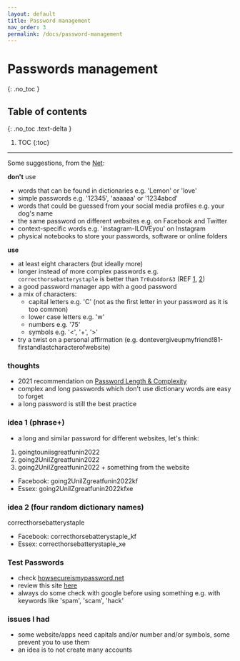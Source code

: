 ```yaml
---
layout: default
title: Password management
nav_order: 3
permalink: /docs/password-management
---
```


# Passwords management

{: .no_toc }

## Table of contents
{: .no_toc .text-delta }

1. TOC
{:toc}

---

Some suggestions, from the [Net](https://duckduckgo.com/?q=password+best+practices+2022&t=brave&ia=web):

**don't** use

- words that can be found in dictionaries e.g. 'Lemon' or 'love'
- simple passwords e.g. '12345', 'aaaaaa' or '1234abcd'
- words that could be guessed from your social media profiles e.g. your dog's name
- the same password on different websites e.g. on Facebook and Twitter
- context-specific words e.g. 'instagram-ILOVEyou' on Instagram
- physical notebooks to store your passwords, software or online folders

**use**

- at least eight characters (but ideally more)
- longer instead of more complex passwords e.g. `correcthorsebatterystaple` is better than `Tr0ub4dor&3` (REF [1](https://securityboulevard.com/2021/03/nist-password-guidelines-2021-challenging-traditional-password-management/), [2](https://xkcd.com/936/))
- a good password manager app with a good password
- a mix of characters: 
  - capital letters e.g. 'C' (not as the first letter in your password as it is too common)
  - lower case letters e.g. 'w'
  - numbers e.g. '75'
  - symbols e.g. '<', '+', '>'
- try a twist on a personal affirmation (e.g. dontevergiveupmyfriend!81-firstandlastcharacterofwebsite)

### thoughts
- 2021 recommendation on [Password Length & Complexity](https://youtu.be/k_9suKBtIOQ)
- complex and long passwords which don't use dictionary words are easy to forget
- a long password is still the best practice

### idea 1 (phrase+)
- a long and similar password for different websites, let's think:
1. goingtouniisgreatfunin2022
2. going2UniIZgreatfunin2022
3. going2UniIZgreatfunin2022 + something from the website

- Facebook: going2UniIZgreatfunin2022kf
- Essex: going2UniIZgreatfunin2022kfxe

### idea 2 (four random dictionary names)
correcthorsebatterystaple

- Facebook: correcthorsebatterystaple_kf
- Essex: correcthorsebatterystaple_xe

### Test Passwords
- check [howsecureismypassword.net](https://howsecureismypassword.net/)
- review this site [here](https://duckduckgo.com/?q=howsecureismypassword+spam&t=brave&ia=web)
- always do some check with google before using something e.g. with keywords like 'spam', 'scam', 'hack'

### issues I had
- some website/apps need capitals and/or number and/or symbols, some prevent you to use them
- an idea is to not create many accounts
